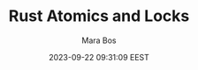 ---
link: "https://marabos.nl/atomics/"
title: "Rust Atomics and Locks"
image: "https://marabos.nl/atomics/half-cover.png"
author: Mara Bos
author_link: https://m-ou.se/
date: 2023-09-22 09:31:09 EEST
tags:
  - Book
  - Concurrency
  - Programming
  - Rust
social_description: >
  A book on low-level concurrency in Rust. Explains atomics, mutexes, memory ordering, integration with OS APIs.
---